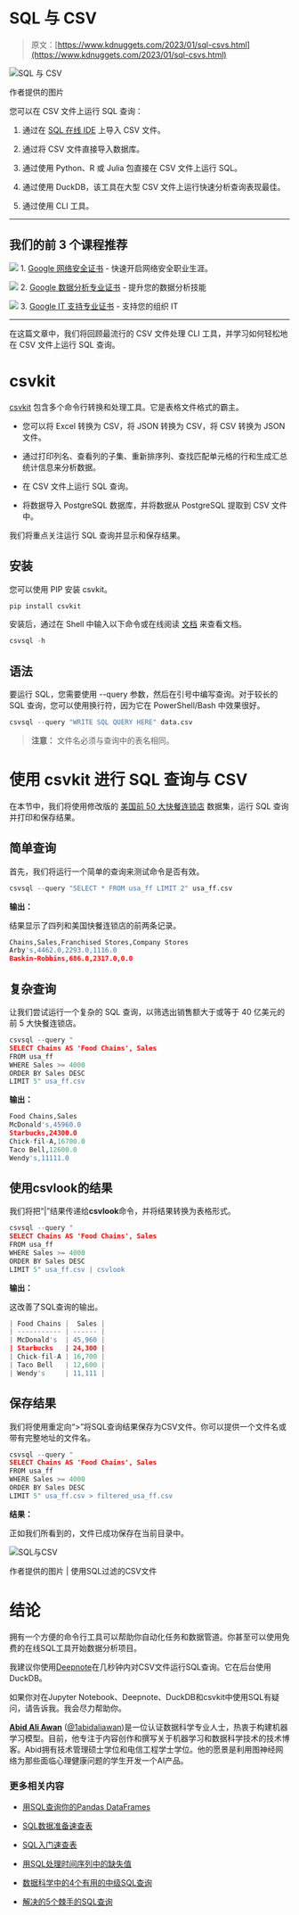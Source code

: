 # SQL 与 CSV

> 原文：[https://www.kdnuggets.com/2023/01/sql-csvs.html](https://www.kdnuggets.com/2023/01/sql-csvs.html)

![SQL 与 CSV](../Images/d30ab2e25327dab49fed47189b537040.png)

作者提供的图片

您可以在 CSV 文件上运行 SQL 查询：

1.  通过在 [SQL 在线 IDE](https://sqliteonline.com/#) 上导入 CSV 文件。

1.  通过将 CSV 文件直接导入数据库。

1.  通过使用 Python、R 或 Julia 包直接在 CSV 文件上运行 SQL。

1.  通过使用 DuckDB，该工具在大型 CSV 文件上运行快速分析查询表现最佳。

1.  通过使用 CLI 工具。

* * *

## 我们的前 3 个课程推荐

![](../Images/0244c01ba9267c002ef39d4907e0b8fb.png) 1\. [Google 网络安全证书](https://www.kdnuggets.com/google-cybersecurity) - 快速开启网络安全职业生涯。

![](../Images/e225c49c3c91745821c8c0368bf04711.png) 2\. [Google 数据分析专业证书](https://www.kdnuggets.com/google-data-analytics) - 提升您的数据分析技能

![](../Images/0244c01ba9267c002ef39d4907e0b8fb.png) 3\. [Google IT 支持专业证书](https://www.kdnuggets.com/google-itsupport) - 支持您的组织 IT

* * *

在这篇文章中，我们将回顾最流行的 CSV 文件处理 CLI 工具，并学习如何轻松地在 CSV 文件上运行 SQL 查询。

# csvkit

[csvkit](https://csvkit.readthedocs.io/en/latest/) 包含多个命令行转换和处理工具。它是表格文件格式的霸主。

+   您可以将 Excel 转换为 CSV，将 JSON 转换为 CSV，将 CSV 转换为 JSON 文件。

+   通过打印列名、查看列的子集、重新排序列、查找匹配单元格的行和生成汇总统计信息来分析数据。

+   在 CSV 文件上运行 SQL 查询。

+   将数据导入 PostgreSQL 数据库，并将数据从 PostgreSQL 提取到 CSV 文件中。

我们将重点关注运行 SQL 查询并显示和保存结果。

## 安装

您可以使用 PIP 安装 csvkit。

```py
pip install csvkit
```

安装后，通过在 Shell 中输入以下命令或在线阅读 [文档](https://csvkit.readthedocs.io/en/latest/) 来查看文档。

```py
csvsql -h
```

## 语法

要运行 SQL，您需要使用 --query 参数，然后在引号中编写查询。对于较长的 SQL 查询，您可以使用换行符，因为它在 PowerShell/Bash 中效果很好。

```py
csvsql --query "WRITE SQL QUERY HERE" data.csv
```

> **注意：** 文件名必须与查询中的表名相同。

# 使用 csvkit 进行 SQL 查询与 CSV

在本节中，我们将使用修改版的 [美国前 50 大快餐连锁店](https://www.kaggle.com/datasets/iamsouravbanerjee/top-50-fastfood-chains-in-usa) 数据集，运行 SQL 查询并打印和保存结果。

## 简单查询

首先，我们将运行一个简单的查询来测试命令是否有效。

```py
csvsql --query "SELECT * FROM usa_ff LIMIT 2" usa_ff.csv
```

**输出：**

结果显示了四列和美国快餐连锁店的前两条记录。

```py
Chains,Sales,Franchised Stores,Company Stores
Arby's,4462.0,2293.0,1116.0
Baskin-Robbins,686.0,2317.0,0.0
```

## 复杂查询

让我们尝试运行一个复杂的 SQL 查询，以筛选出销售额大于或等于 40 亿美元的前 5 大快餐连锁店。

```py
csvsql --query "
SELECT Chains AS 'Food Chains', Sales
FROM usa_ff
WHERE Sales >= 4000
ORDER BY Sales DESC
LIMIT 5" usa_ff.csv
```

**输出：**

```py
Food Chains,Sales
McDonald's,45960.0
Starbucks,24300.0
Chick-fil-A,16700.0
Taco Bell,12600.0
Wendy's,11111.0
```

## 使用csvlook的结果

我们将把“|”结果传递给**csvlook**命令，并将结果转换为表格形式。

```py
csvsql --query "
SELECT Chains AS 'Food Chains', Sales
FROM usa_ff
WHERE Sales >= 4000
ORDER BY Sales DESC
LIMIT 5" usa_ff.csv | csvlook 
```

**输出：**

这改善了SQL查询的输出。

```py
| Food Chains |  Sales |
| ----------- | ------ |
| McDonald's  | 45,960 |
| Starbucks   | 24,300 |
| Chick-fil-A | 16,700 |
| Taco Bell   | 12,600 |
| Wendy's     | 11,111 |
```

## 保存结果

我们将使用重定向“>”将SQL查询结果保存为CSV文件。你可以提供一个文件名或带有完整地址的文件名。

```py
csvsql --query "
SELECT Chains AS 'Food Chains', Sales
FROM usa_ff
WHERE Sales >= 4000
ORDER BY Sales DESC
LIMIT 5" usa_ff.csv > filtered_usa_ff.csv
```

**结果：**

正如我们所看到的，文件已成功保存在当前目录中。

![SQL与CSV](../Images/f11401dbdae82e9aeb4757c0740e97eb.png)

作者提供的图片 | 使用SQL过滤的CSV文件

# 结论

拥有一个方便的命令行工具可以帮助你自动化任务和数据管道。你甚至可以使用免费的在线SQL工具开始数据分析项目。

我建议你使用[Deepnote](https://deepnote.com/)在几秒钟内对CSV文件运行SQL查询。它在后台使用DuckDB。

如果你对在Jupyter Notebook、Deepnote、DuckDB和csvkit中使用SQL有疑问，请告诉我。我会尽力帮助你。

**[Abid Ali Awan](https://www.polywork.com/kingabzpro)** ([@1abidaliawan](https://twitter.com/1abidaliawan))是一位认证数据科学专业人士，热衷于构建机器学习模型。目前，他专注于内容创作和撰写关于机器学习和数据科学技术的技术博客。Abid拥有技术管理硕士学位和电信工程学士学位。他的愿景是利用图神经网络为那些面临心理健康问题的学生开发一个AI产品。

### 更多相关内容

+   [用SQL查询你的Pandas DataFrames](https://www.kdnuggets.com/2021/10/query-pandas-dataframes-sql.html)

+   [SQL数据准备速查表](https://www.kdnuggets.com/2021/05/data-preparation-sql-cheat-sheet.html)

+   [SQL入门速查表](https://www.kdnuggets.com/2022/08/getting-started-sql-cheatsheet.html)

+   [用SQL处理时间序列中的缺失值](https://www.kdnuggets.com/2022/09/handling-missing-values-timeseries-sql.html)

+   [数据科学中的4个有用的中级SQL查询](https://www.kdnuggets.com/2022/12/4-useful-intermediate-sql-queries-data-science.html)

+   [解决的5个棘手的SQL查询](https://www.kdnuggets.com/2020/11/5-tricky-sql-queries-solved.html)
